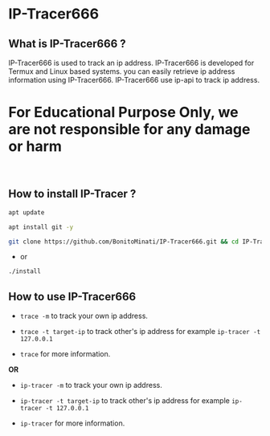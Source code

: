 # IP-Tracer666 

## What is IP-Tracer666 ?

IP-Tracer666 is used to track an ip address. IP-Tracer666 is developed for Termux and Linux based systems. you can easily retrieve ip address information using IP-Tracer666. IP-Tracer666 use ip-api to track ip address.

# For Educational Purpose Only, we are not responsible for any damage or harm

<p align="center">
<img width="47%" Photo="Photo/01.jpg"/>
<img width="40%" Photo="Photo/02.jpg"/>
</p>

## How to install IP-Tracer ?
```bash
apt update
```
```bash
apt install git -y
```
```bash
git clone https://github.com/BonitoMinati/IP-Tracer666.git && cd IP-Tracer666 && chmod +x install && sh install
```
* or
```bash
./install
```


## How to use IP-Tracer666

* `trace -m` to track your own ip address.

* `trace -t target-ip` to track other's ip address for example `ip-tracer -t 127.0.0.1`

* `trace` for more information.

**OR**

* `ip-tracer -m` to track your own ip address.

* `ip-tracer -t target-ip` to track other's ip address for example `ip-tracer -t 127.0.0.1`

* `ip-tracer` for more information.

